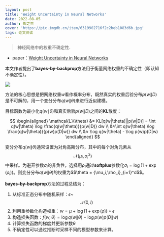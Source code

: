 ```yaml
---
layout: post
title: 'Weight Uncertainty in Neural Networks'
date: 2022-08-05
author: 郑之杰
cover: 'https://pic.imgdb.cn/item/6319902716f2c2beb1083d6b.jpg'
tags: 论文阅读
---
```


> 神经网络中的权重不确定性.

- paper：[Weight Uncertainty in Neural Networks](https://arxiv.org/abs/1505.05424)

本文作者提出了**bayes-by-backprop**方法用于衡量网络权重的不确定性（即认知不确定性）。

![](https://pic.imgdb.cn/item/6319962f16f2c2beb11076e0.jpg)

方法的核心思想是把网络权重$w$看作概率分布，既然真实的权重后验分布$p(w\|D)$是不可解的，用一个变分分布$q(w\|\theta)$来进行近似建模。

目标函数为最小化$q(w\|\theta)$和真实后验$p(w\|D)$之间的**KL**散度：

$$ \begin{aligned} \mathcal{L}(\theta) &= KL[q(w|\theta)||p(w|D)] = \int q(w|\theta) \log \frac{q(w|\theta)}{p(w|D)} dw \\ &≈\int q(w|\theta) \log \frac{q(w|\theta)}{p(w)p(D|w)} dw \\ &≈  \log q(w|\theta) - \log p(w)p(D|w) \end{aligned} $$

变分分布$q(w\|\theta)$通常设置为对角高斯分布，其中的每个对角元素从$$\mathcal{N}(\mu_i,\sigma_i^2)$$中采样。为避开参数$\sigma_i$的非负性，选择用$\rho_i$通过**softplus**参数化$\sigma_i=\log (1+\exp(\rho_i))$。则变分分布$q(w\|\theta)$的权重为$$\theta = \{\\mu_i,\rho_i}_{i=1}^d$$。

**bayes-by-backprop**方法的过程总结为：
1. 从标准正态分布中随机采样：$\epsilon$~$$\mathcal{N}(0,I)$$
2. 利用重参数化构造权重：$w=\mu + \log (1+\exp(\rho)) \circ \epsilon$
3. 构造损失函数：$f(w,\theta) = \log q(w\|\theta) - \log p(w)p(D\|w)$
4. 计算损失函数的梯度并更新参数$\theta$
5. 不确定性可以通过推断时采样不同的模型参数来计算。